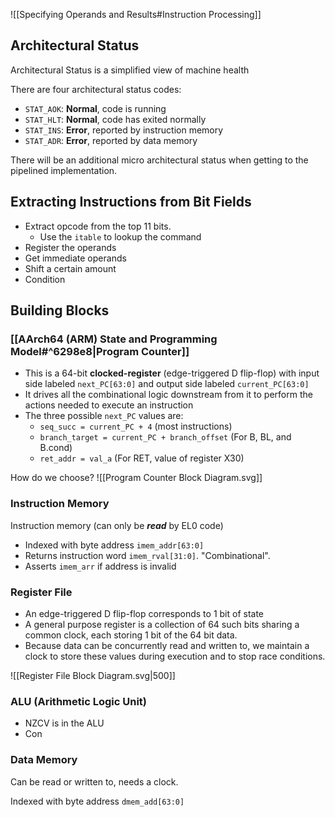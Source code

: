 ![[Specifying Operands and Results#Instruction Processing]]

## Architectural Status

Architectural Status is a simplified view of machine health

There are four architectural status codes:
- `STAT_AOK`: **Normal**, code is running
- `STAT_HLT`: **Normal**, code has exited normally
- `STAT_INS`: **Error**, reported by instruction memory
- `STAT_ADR`: **Error**, reported by data memory

There will be an additional micro architectural status when getting to the pipelined implementation.

## Extracting Instructions from Bit Fields

- Extract opcode from the top 11 bits.
	- Use the `itable` to lookup the command 
- Register the operands
- Get immediate operands
- Shift a certain amount
- Condition

## Building Blocks

### [[AArch64 (ARM) State and Programming Model#^6298e8|Program Counter]]

- This is a 64-bit **clocked-register** (edge-triggered D flip-flop) with input side labeled `next_PC[63:0]` and output side labeled `current_PC[63:0]`
- It drives all the combinational logic downstream from it to perform the actions needed to execute an instruction
- The three possible `next_PC` values are:
	- `seq_succ = current_PC + 4` (most instructions)
	- `branch_target = current_PC + branch_offset` (For B, BL, and B.cond)
	- `ret_addr = val_a` (For RET, value of register X30)

How do we choose?
 ![[Program Counter Block Diagram.svg]]

### Instruction Memory

Instruction memory (can only be ***read*** by EL0 code)
- Indexed with byte address `imem_addr[63:0]`
- Returns instruction word `imem_rval[31:0]`. "Combinational".
- Asserts `imem_arr` if address is invalid


### Register File

- An edge-triggered D flip-flop corresponds to 1 bit of state
- A general purpose register is a collection of 64 such bits sharing a common clock, each storing 1 bit of the 64 bit data.
- Because data can be concurrently read and written to, we maintain a clock to store these values during execution and to stop race conditions.

![[Register File Block Diagram.svg|500]]

### ALU (Arithmetic Logic Unit)

- NZCV is in the ALU
- Con

### Data Memory

Can be read or written to, needs a clock.

Indexed with byte address `dmem_add[63:0]`
